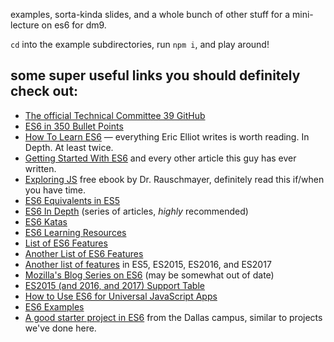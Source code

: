 examples, sorta-kinda slides, and a whole bunch of other stuff for a
mini-lecture on es6 for dm9.

`cd` into the example subdirectories, run `npm i`, and play around!

## some super useful links you should definitely check out:

* [The official Technical Committee 39 GitHub](https://github.com/tc39)
* [ES6 in 350 Bullet Points](https://ponyfoo.com/articles/es6)
* [How To Learn ES6](https://medium.com/javascript-scene/how-to-learn-es6-47d9a1ac2620) — everything Eric Elliot writes is worth reading. In Depth. At least twice.
* [Getting Started With ES6](http://www.2ality.com/2015/08/getting-started-es6.html) and every other article this guy has ever written.
* [Exploring JS](http://exploringjs.com/) free ebook by Dr. Rauschmayer, definitely read this if/when you have time.
* [ES6 Equivalents in ES5](https://github.com/addyosmani/es6-equivalents-in-es5)
* [ES6 In Depth](https://ponyfoo.com/articles/tagged/es6-in-depth) (series of articles, _highly_ recommended)
* [ES6 Katas](http://es6katas.org/)
* [ES6 Learning Resources](https://github.com/ericdouglas/ES6-Learning)
* [List of ES6 Features](https://github.com/lukehoban/es6features)
* [Another List of ES6 Features](http://es6-features.org/)
* [Another list of features](http://jsfeatures.in/) in ES5, ES2015, ES2016, and ES2017
* [Mozilla's Blog Series on ES6](https://hacks.mozilla.org/category/es6-in-depth/) (may be somewhat out of date)
* [ES2015 (and 2016, and 2017) Support Table](https://kangax.github.io/compat-table/es6/)
* [How to Use ES6 for Universal JavaScript Apps](https://medium.com/javascript-scene/how-to-use-es6-for-isomorphic-javascript-apps-2a9c3abe5ea2)
* [ES6 Examples](https://github.com/hemanth/paws-on-es6)
* [A good starter project in ES6](https://github.com/r-walsh/es6-profiles) from the Dallas campus, similar to projects we've done here.

